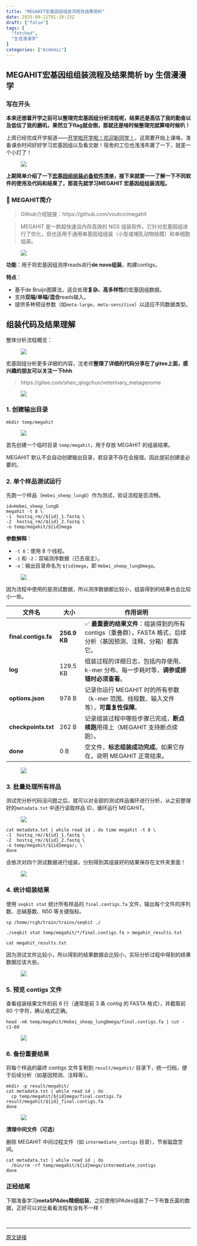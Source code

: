 ```yaml
---
title: "MEGAHIT宏基因组组装流程及结果简析"
date: 2025-09-21T01:28:23Z
draft: ["false"]
tags: [
  "fetched",
  "生信漫漫学"
]
categories: ["Acdemic"]
---
```

MEGAHIT宏基因组组装流程及结果简析 by 生信漫漫学
------
<div><section data-tool="mdnice编辑器" data-website="https://www.mdnice.com" data-pm-slice="0 0 []"><h3 data-tool="mdnice编辑器"><span data-cacheurl="" data-remoteid=""></span><span></span><span><span leaf="">写在开头</span></span><span></span></h3><p data-tool="mdnice编辑器"><strong><span leaf="">本来还想着开学之前可以整理完宏基因组分析流程呢，结果还是高估了我的勤奋以及低估了我的磨叽，果然立下flag就会倒，那就还是啥时候整理完就算啥时候叭！</span></strong></p><p data-tool="mdnice编辑器"><span leaf="">上周已经完成开学报道——<a target="_blank" href="https://mp.weixin.qq.com/s?__biz=MzkxOTI0Mjc3Mw==&amp;mid=2247496110&amp;idx=1&amp;sn=c26896211f40205efb995cfdbb468996&amp;scene=21#wechat_redirect" textvalue="" linktype="text" data-linktype="2">开学啦开学啦！欢迎新同学！</a>，这周要开始上课咯，准备课余时间好好学习宏基因组以及看文献！宿舍的工位也浅浅布置了一下，就差一个小灯了！</span></p><figure data-tool="mdnice编辑器"><span leaf=""><img data-src="https://mmbiz.qpic.cn/sz_mmbiz_jpg/icQem1PXnP9YHMTH0V6gCRJETkibxX2fPdFe4tCRdiaDZiaPlQXE3MOgYSoaicpLJtJiaestJ94jN2zc4S7LhRHAoyWw/640?wx_fmt=jpeg&amp;from=appmsg" data-ratio="0.75" data-type="jpeg" data-w="1080" data-imgfileid="100012467" src="https://mmbiz.qpic.cn/sz_mmbiz_jpg/icQem1PXnP9YHMTH0V6gCRJETkibxX2fPdFe4tCRdiaDZiaPlQXE3MOgYSoaicpLJtJiaestJ94jN2zc4S7LhRHAoyWw/640?wx_fmt=jpeg&amp;from=appmsg"></span></figure><p data-tool="mdnice编辑器"><strong><span leaf="">上期简单介绍了一下<a target="_blank" href="https://mp.weixin.qq.com/s?__biz=MzkxOTI0Mjc3Mw==&amp;mid=2247496064&amp;idx=1&amp;sn=17817a0ef5c18c6133a71ade4a94f29c&amp;scene=21#wechat_redirect" textvalue="" linktype="text" data-linktype="2">宏基因组组装必备软件清单</a>，接下来就要一一了解一下不同软件的使用及代码和结果了，那首先就学习MEGAHIT 宏基因组组装流程。</span></strong></p><h3 data-tool="mdnice编辑器"><span data-cacheurl="" data-remoteid=""></span><span></span><span><span leaf="">🧩 MEGAHIT简介</span></span><span></span></h3><blockquote><span></span><p><span leaf="">Github介绍链接：https://github.com/voutcn/megahit</span></p></blockquote><blockquote><span></span><p><span leaf="">MEGAHIT 是一款超快速且内存高效的 NGS 组装软件。它针对宏基因组进行了优化，但也适用于通用单基因组组装（小型或哺乳动物规模）和单细胞组装。</span></p></blockquote><figure data-tool="mdnice编辑器"><span leaf=""><img data-src="https://mmbiz.qpic.cn/sz_mmbiz_png/icQem1PXnP9YHMTH0V6gCRJETkibxX2fPdXBZ1EWbwiaJbaxtAhHBFyicEotvCfpPCd30wbxRXMo6QcSDoeRWa6lPg/640?wx_fmt=png&amp;from=appmsg" data-ratio="0.6796296296296296" data-type="png" data-w="1080" data-imgfileid="100012465" src="https://mmbiz.qpic.cn/sz_mmbiz_png/icQem1PXnP9YHMTH0V6gCRJETkibxX2fPdXBZ1EWbwiaJbaxtAhHBFyicEotvCfpPCd30wbxRXMo6QcSDoeRWa6lPg/640?wx_fmt=png&amp;from=appmsg"></span></figure><p data-tool="mdnice编辑器"><strong><span leaf="">功能</span></strong><span leaf="">：用于将宏基因组测序reads进行</span><strong><span leaf="">de novo组装</span></strong><span leaf="">，构建contigs。</span></p><p data-tool="mdnice编辑器"><strong><span leaf="">特点</span></strong><span leaf="">：</span></p><ul><li><section><span leaf="">基于de Bruijn图算法，适合处理</span><strong><span leaf="">复杂、高多样性</span></strong><span leaf="">的宏基因组数据。</span></section></li><li><section><span leaf="">支持</span><strong><span leaf="">双端/单端/混合</span></strong><span leaf="">reads输入。</span></section></li><li><section><span leaf="">提供多种预设参数（如</span><code><span leaf="">meta-large</span></code><span leaf="">、</span><code><span leaf="">meta-sensitive</span></code><span leaf="">）以适应不同数据类型。</span></section></li></ul><h2 data-cacheurl="" data-remoteid="" data-tool="mdnice编辑器"><span></span><span><span leaf="">组装代码及结果理解</span></span><span></span></h2><p data-tool="mdnice编辑器"><span leaf="">整体分析流程概览：</span></p><figure data-tool="mdnice编辑器"><span leaf=""><img data-src="https://mmbiz.qpic.cn/sz_mmbiz_png/icQem1PXnP9YHMTH0V6gCRJETkibxX2fPdxPOOxUQeqoiapkTUzuUSvPA8oNL8dlgP8AorABSvUwk2B4HWKmObdZw/640?wx_fmt=png&amp;from=appmsg" data-ratio="3.3365384615384617" data-type="png" data-w="416" data-imgfileid="100012464" src="https://mmbiz.qpic.cn/sz_mmbiz_png/icQem1PXnP9YHMTH0V6gCRJETkibxX2fPdxPOOxUQeqoiapkTUzuUSvPA8oNL8dlgP8AorABSvUwk2B4HWKmObdZw/640?wx_fmt=png&amp;from=appmsg"></span></figure><p data-tool="mdnice编辑器"><span leaf="">宏基因组分析更多详细的内容，沈老师</span><strong><span leaf="">整理了详细的代码分享在了gitee上面，感兴趣的朋友可以关注一下hhh</span></strong></p><blockquote><span></span><p><span leaf="">https://gitee.com/shen_qingchun/veterinary_metagenome</span></p></blockquote><figure data-tool="mdnice编辑器"><span leaf=""><img data-src="https://mmbiz.qpic.cn/sz_mmbiz_png/icQem1PXnP9YHMTH0V6gCRJETkibxX2fPdhpyBbIibLiaFdSeD1WXIv7o6vYgaiaiaEhdtoyM2nM0DObqzC8wHHAJRFw/640?wx_fmt=png&amp;from=appmsg" data-ratio="0.5518518518518518" data-type="png" data-w="1080" data-imgfileid="100012466" src="https://mmbiz.qpic.cn/sz_mmbiz_png/icQem1PXnP9YHMTH0V6gCRJETkibxX2fPdhpyBbIibLiaFdSeD1WXIv7o6vYgaiaiaEhdtoyM2nM0DObqzC8wHHAJRFw/640?wx_fmt=png&amp;from=appmsg"></span></figure><h3 data-tool="mdnice编辑器"><span data-cacheurl="" data-remoteid=""></span><span></span><span><span leaf="">1. 创建输出目录</span></span><span></span></h3><pre data-tool="mdnice编辑器"><span data-cacheurl="" data-remoteid=""></span><code><span leaf="">mkdir temp/megahit</span><span leaf=""><br></span></code></pre><figure data-tool="mdnice编辑器"><span leaf=""><img data-src="https://mmbiz.qpic.cn/sz_mmbiz_png/icQem1PXnP9YHMTH0V6gCRJETkibxX2fPdIwcEqwV4Y143wTTRbJ8jyaRL0QQQzjccwGqKqzEiae7eb06iazJZFE8w/640?wx_fmt=png&amp;from=appmsg" data-ratio="1.035928143712575" data-type="png" data-w="334" data-imgfileid="100012463" src="https://mmbiz.qpic.cn/sz_mmbiz_png/icQem1PXnP9YHMTH0V6gCRJETkibxX2fPdIwcEqwV4Y143wTTRbJ8jyaRL0QQQzjccwGqKqzEiae7eb06iazJZFE8w/640?wx_fmt=png&amp;from=appmsg"></span></figure><p data-tool="mdnice编辑器"><span leaf="">首先创建一个临时目录 </span><code><span leaf="">temp/megahit</span></code><span leaf="">，用于存放 MEGAHIT 的组装结果。</span></p><p data-tool="mdnice编辑器"><span leaf="">MEGAHIT 默认不会自动创建输出目录，若目录不存在会报错。因此提前创建是必要的。</span></p><h3 data-tool="mdnice编辑器"><span data-cacheurl="" data-remoteid=""></span><span></span><span><span leaf="">2. 单个样品测试运行</span></span><span></span></h3><p data-tool="mdnice编辑器"><span leaf="">先跑一个样品（</span><code><span leaf="">Hebei_sheep_lungD</span></code><span leaf="">）作为测试，验证流程是否流畅。</span></p><pre data-tool="mdnice编辑器"><span data-cacheurl="" data-remoteid=""></span><code><span leaf="">id=Hebei_sheep_lungD</span><span leaf=""><br></span><span leaf="">megahit -t 8 \</span><span leaf=""><br></span><span leaf="">-1  hostsq_rm//</span><span><span leaf="">${id}</span></span><span leaf="">_1.fastq \</span><span leaf=""><br></span><span leaf="">-2  hostsq_rm//</span><span><span leaf="">${id}</span></span><span leaf="">_2.fastq \</span><span leaf=""><br></span><span leaf="">-o temp/megahit/</span><span><span leaf="">${id}</span></span><span leaf="">mega</span><span leaf=""><br></span></code></pre><p data-tool="mdnice编辑器"><strong><span leaf="">参数解释</span></strong><span leaf="">：</span></p><ul><li><section><code><span leaf="">-t 8</span></code><span leaf="">：使用 8 个线程。</span></section></li><li><section><code><span leaf="">-1</span></code><span leaf=""> 和 </span><code><span leaf="">-2</span></code><span leaf="">：双端测序数据（已去宿主）。</span></section></li><li><section><code><span leaf="">-o</span></code><span leaf="">：输出目录命名为 </span><code><span leaf="">${id}mega</span></code><span leaf="">，即 </span><code><span leaf="">Hebei_sheep_lungDmega</span></code><span leaf="">。</span></section></li></ul><figure data-tool="mdnice编辑器"><span leaf=""><img data-src="https://mmbiz.qpic.cn/sz_mmbiz_png/icQem1PXnP9YHMTH0V6gCRJETkibxX2fPdv35ztYa5RzV8zXEpnKflpZKT6AAd3QTFXxNu5CjTOicQiaPc9lvTJLKg/640?wx_fmt=png&amp;from=appmsg" data-ratio="0.4030054644808743" data-type="png" data-w="732" data-imgfileid="100012470" src="https://mmbiz.qpic.cn/sz_mmbiz_png/icQem1PXnP9YHMTH0V6gCRJETkibxX2fPdv35ztYa5RzV8zXEpnKflpZKT6AAd3QTFXxNu5CjTOicQiaPc9lvTJLKg/640?wx_fmt=png&amp;from=appmsg"></span></figure><p data-tool="mdnice编辑器"><span leaf="">因为流程中使用的是测试数据，所以测序数据都比较小，组装得到的结果也会比较小一些。</span></p><section data-tool="mdnice编辑器"><table><thead><tr><th><section><span leaf="">文件名</span></section></th><th><section><span leaf="">大小</span></section></th><th><section><span leaf="">作用说明</span></section></th></tr></thead><tbody><tr><td><strong><span leaf="">final.contigs.fa</span></strong></td><td><strong><span leaf="">256.9 KB</span></strong></td><td><section><span leaf="">✅ </span><strong><span leaf="">最重要的结果文件</span></strong><span leaf="">：组装得到的所有 contigs（重叠群），FASTA 格式，后续分析（基因预测、注释、分箱）都靠它。</span></section></td></tr><tr><td><strong><span leaf="">log</span></strong></td><td><section><span leaf="">129.5 KB</span></section></td><td><section><span leaf="">组装过程的详细日志，包括内存使用、k-mer 分布、每一步耗时等，</span><strong><span leaf="">调参或排错时必须查看</span></strong><span leaf="">。</span></section></td></tr><tr><td><strong><span leaf="">options.json</span></strong></td><td><section><span leaf="">978 B</span></section></td><td><section><span leaf="">记录你运行 MEGAHIT 时的所有参数（k-mer 范围、线程数、输入文件等），</span><strong><span leaf="">可重复性保障</span></strong><span leaf="">。</span></section></td></tr><tr><td><strong><span leaf="">checkpoints.txt</span></strong></td><td><section><span leaf="">262 B</span></section></td><td><section><span leaf="">记录组装过程中哪些步骤已完成，</span><strong><span leaf="">断点续跑</span></strong><span leaf="">用得上（MEGAHIT 支持断点续跑）。</span></section></td></tr><tr><td><strong><span leaf="">done</span></strong></td><td><section><span leaf="">0 B</span></section></td><td><section><span leaf="">空文件，</span><strong><span leaf="">标志组装成功完成</span></strong><span leaf="">。如果它存在，说明 MEGAHIT 正常结束。</span></section></td></tr></tbody></table></section><figure data-tool="mdnice编辑器"><span leaf=""><img data-src="https://mmbiz.qpic.cn/sz_mmbiz_png/icQem1PXnP9YHMTH0V6gCRJETkibxX2fPd0icm4ibUFzgORF3KgAtVRI2JaotOANuCWe6DABWHL5F0rMiaIsEwF7oHg/640?wx_fmt=png&amp;from=appmsg" data-ratio="0.41944444444444445" data-type="png" data-w="1080" data-imgfileid="100012472" src="https://mmbiz.qpic.cn/sz_mmbiz_png/icQem1PXnP9YHMTH0V6gCRJETkibxX2fPd0icm4ibUFzgORF3KgAtVRI2JaotOANuCWe6DABWHL5F0rMiaIsEwF7oHg/640?wx_fmt=png&amp;from=appmsg"></span></figure><h3 data-tool="mdnice编辑器"><span data-cacheurl="" data-remoteid=""></span><span></span><span><span leaf="">3. 批量处理所有样品</span></span><span></span></h3><p data-tool="mdnice编辑器"><span leaf="">测试完分析代码没问题之后，就可以对全部的测试样品循环进行分析，从之前整理好的</span><code><span leaf="">metadata.txt</span></code><span leaf=""> 中逐行读取样品 ID，循环运行 MEGAHIT。</span></p><figure data-tool="mdnice编辑器"><span leaf=""><img data-src="https://mmbiz.qpic.cn/sz_mmbiz_png/icQem1PXnP9YHMTH0V6gCRJETkibxX2fPdr2MEIvVvibMYUp6dpFRgYPTxUPRgvmWbnYj39SppDaMC7umA7LibY5wg/640?wx_fmt=png&amp;from=appmsg" data-ratio="0.4976671850699845" data-type="png" data-w="643" data-imgfileid="100012469" src="https://mmbiz.qpic.cn/sz_mmbiz_png/icQem1PXnP9YHMTH0V6gCRJETkibxX2fPdr2MEIvVvibMYUp6dpFRgYPTxUPRgvmWbnYj39SppDaMC7umA7LibY5wg/640?wx_fmt=png&amp;from=appmsg"></span></figure><pre data-tool="mdnice编辑器"><span data-cacheurl="" data-remoteid=""></span><code><span leaf="">cat metadata.txt | </span><span><span leaf="">while</span></span><span leaf=""> </span><span><span leaf="">read</span></span><span leaf=""> id ; </span><span><span leaf="">do</span></span><span leaf=""> time megahit -t 8 \</span><span leaf=""><br></span><span leaf="">-1  hostsq_rm//</span><span><span leaf="">${id}</span></span><span leaf="">_1.fastq \</span><span leaf=""><br></span><span leaf="">-2  hostsq_rm//</span><span><span leaf="">${id}</span></span><span leaf="">_2.fastq \</span><span leaf=""><br></span><span leaf="">-o temp/megahit/</span><span><span leaf="">${id}</span></span><span leaf="">mega/; \</span><span leaf=""><br></span><span><span leaf="">done</span></span><span leaf=""><br></span></code></pre><p data-tool="mdnice编辑器"><span leaf="">会依次对四个测试数据进行组装，分别得到其组装好的结果保存在文件夹里面！</span></p><figure data-tool="mdnice编辑器"><span leaf=""><img data-src="https://mmbiz.qpic.cn/sz_mmbiz_png/icQem1PXnP9YHMTH0V6gCRJETkibxX2fPd0eDSmkaBYRMWhQYmRWRoYGftQUia3wOLjoytKtOUuI4K17IZgrWnqXg/640?wx_fmt=png&amp;from=appmsg" data-ratio="0.5096774193548387" data-type="png" data-w="310" data-imgfileid="100012468" src="https://mmbiz.qpic.cn/sz_mmbiz_png/icQem1PXnP9YHMTH0V6gCRJETkibxX2fPd0eDSmkaBYRMWhQYmRWRoYGftQUia3wOLjoytKtOUuI4K17IZgrWnqXg/640?wx_fmt=png&amp;from=appmsg"></span></figure><h3 data-tool="mdnice编辑器"><span data-cacheurl="" data-remoteid=""></span><span></span><span><span leaf="">4. 统计组装结果</span></span><span></span></h3><p data-tool="mdnice编辑器"><span leaf="">使用 </span><code><span leaf="">seqkit stat</span></code><span leaf=""> 统计所有样品的 </span><code><span leaf="">final.contigs.fa</span></code><span leaf=""> 文件，输出每个文件的序列数、总碱基数、N50 等关键指标。</span></p><pre data-tool="mdnice编辑器"><span data-cacheurl="" data-remoteid=""></span><code><span leaf="">cp /home/rcgh/train/trains/seqkit ./</span><span leaf=""><br></span><span leaf=""><br></span><span leaf="">./seqkit </span><span><span leaf="">stat</span></span><span leaf=""> temp/megahit/*/final.contigs.fa &gt; megahit_results.txt</span><span leaf=""><br></span><span leaf=""><br></span><span leaf="">cat megahit_results.txt</span><span leaf=""><br></span></code></pre><p data-tool="mdnice编辑器"><span leaf="">因为测试文件比较小，所以得到的结果数据会比较小，实际分析过程中得到的结果数据应该大些。</span></p><figure data-tool="mdnice编辑器"><span leaf=""><img data-src="https://mmbiz.qpic.cn/sz_mmbiz_png/icQem1PXnP9YHMTH0V6gCRJETkibxX2fPdsxBAspRx9lOWkM4tKmlCuXpeok2h2DlO1Ommvhu6RLJdibfwbAZoM9A/640?wx_fmt=png&amp;from=appmsg" data-ratio="0.13240740740740742" data-type="png" data-w="1080" data-imgfileid="100012471" src="https://mmbiz.qpic.cn/sz_mmbiz_png/icQem1PXnP9YHMTH0V6gCRJETkibxX2fPdsxBAspRx9lOWkM4tKmlCuXpeok2h2DlO1Ommvhu6RLJdibfwbAZoM9A/640?wx_fmt=png&amp;from=appmsg"></span></figure><h3 data-tool="mdnice编辑器"><span data-cacheurl="" data-remoteid=""></span><span></span><span><span leaf="">5. 预览 contigs 文件</span></span><span></span></h3><p data-tool="mdnice编辑器"><span leaf="">查看组装结果文件的前 6 行（通常是前 3 条 contig 的 FASTA 格式），并截取前 60 个字符，确认格式正确。</span></p><pre data-tool="mdnice编辑器"><span data-cacheurl="" data-remoteid=""></span><code><span leaf="">head -n6 temp/megahit/Hebei_sheep_lungDmega/final.contigs.fa | cut -c1-60</span><span leaf=""><br></span></code></pre><figure data-tool="mdnice编辑器"><span leaf=""><img data-src="https://mmbiz.qpic.cn/sz_mmbiz_png/icQem1PXnP9YHMTH0V6gCRJETkibxX2fPdEfqELKRdZTjbc3lY9Iq1uGDH7TjFCWW31YuVN7NcQIOdNJpVJNn5gw/640?wx_fmt=png&amp;from=appmsg" data-ratio="0.2361111111111111" data-type="png" data-w="1080" data-imgfileid="100012477" src="https://mmbiz.qpic.cn/sz_mmbiz_png/icQem1PXnP9YHMTH0V6gCRJETkibxX2fPdEfqELKRdZTjbc3lY9Iq1uGDH7TjFCWW31YuVN7NcQIOdNJpVJNn5gw/640?wx_fmt=png&amp;from=appmsg"></span></figure><h3 data-tool="mdnice编辑器"><span data-cacheurl="" data-remoteid=""></span><span></span><span><span leaf="">6. 备份重要结果</span></span><span></span></h3><p data-tool="mdnice编辑器"><span leaf="">将每个样品的最终 contigs 文件复制到 </span><code><span leaf="">result/megahit/</span></code><span leaf=""> 目录下，统一归档，便于后续分析（如基因预测、注释等）。</span></p><pre data-tool="mdnice编辑器"><span data-cacheurl="" data-remoteid=""></span><code><span leaf="">mkdir -p result/megahit/</span><span leaf=""><br></span><span leaf="">cat metadata.txt | </span><span><span leaf="">while</span></span><span leaf=""> </span><span><span leaf="">read</span></span><span leaf=""> id ; </span><span><span leaf="">do</span></span><span leaf=""><br></span><span leaf="">  cp temp/megahit/</span><span><span leaf="">${id}</span></span><span leaf="">mega/final.contigs.fa result/megahit/</span><span><span leaf="">${id}</span></span><span leaf="">_final.contigs.fa</span><span leaf=""><br></span><span><span leaf="">done</span></span><span leaf=""><br></span></code></pre><figure data-tool="mdnice编辑器"><span leaf=""><img data-src="https://mmbiz.qpic.cn/sz_mmbiz_png/icQem1PXnP9YHMTH0V6gCRJETkibxX2fPdNlrc7SXxTfulvywBhBQc33Kdiau9hjm2URn52Oz3ibxo2BBY39VibibObA/640?wx_fmt=png&amp;from=appmsg" data-ratio="0.4628975265017668" data-type="png" data-w="566" data-imgfileid="100012476" src="https://mmbiz.qpic.cn/sz_mmbiz_png/icQem1PXnP9YHMTH0V6gCRJETkibxX2fPdNlrc7SXxTfulvywBhBQc33Kdiau9hjm2URn52Oz3ibxo2BBY39VibibObA/640?wx_fmt=png&amp;from=appmsg"></span></figure><p data-tool="mdnice编辑器"><strong><span leaf="">清理中间文件（可选）</span></strong></p><p data-tool="mdnice编辑器"><span leaf="">删除 MEGAHIT 中间过程文件（如 </span><code><span leaf="">intermediate_contigs</span></code><span leaf=""> 目录），节省磁盘空间。</span></p><pre data-tool="mdnice编辑器"><span data-cacheurl="" data-remoteid=""></span><code><span leaf="">cat metadata.txt | </span><span><span leaf="">while</span></span><span leaf=""> </span><span><span leaf="">read</span></span><span leaf=""> id ; </span><span><span leaf="">do</span></span><span leaf=""><br></span><span leaf="">  /bin/rm -rf temp/megahit/</span><span><span leaf="">${id}</span></span><span leaf="">mega/intermediate_contigs</span><span leaf=""><br></span><span><span leaf="">done</span></span><span leaf=""><br></span></code></pre><h3 data-tool="mdnice编辑器"><span data-cacheurl="" data-remoteid=""></span><span></span><span><span leaf="">正经结尾</span></span><span></span></h3><p data-tool="mdnice编辑器"><span leaf="">下期准备学习</span><strong><span leaf="">metaSPAdes精细组装</span></strong><span leaf="">，之前使用SPAdes组装了一下布鲁氏菌的数据，正好可以对比看看流程有没有不一样！</span></p></section><section><span leaf=""><br></span></section><p><mp-style-type data-value="3"></mp-style-type></p></div>  
<hr>
<a href="https://mp.weixin.qq.com/s/cqRuU6Qwr0RWBc20eyqhCw",target="_blank" rel="noopener noreferrer">原文链接</a>
